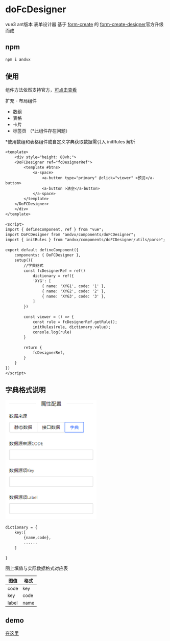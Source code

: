 #  doFcDesigner
vue3  ant版本 表单设计器 基于 [form-create](http://form-create.com/) 的 [form-create-designer](http://designer.form-create.com/guide/)官方升级而成 

## npm
```
npm i andvx
```

## 使用

组件方法依然支持官方，[可点击查看](http://designer.form-create.com/guide/api.html#getrule)

扩充 - 布局组件
- 数组
- 表格
- 卡片
- 标签页  （*此组件存在问题）

*使用数组和表格组件或自定义字典获取数据需引入 initRules 解析
```
<template>
    <div style="height: 80vh;">
    <DoFCDesigner ref="fcDesignerRef">
        <template #btns>
            <a-space>
                <a-button type="primary" @click="viewer" >预览</a-button>
                <a-button >清空</a-button>
            </a-space>
        </template>
    </DoFCDesigner>
    </div>
</template>

<script>
import { defineComponent, ref } from "vue";
import DoFCDesigner from "andvx/components/doFCDesigner";
import { initRules } from "andvx/components/doFCDesigner/utils/parse";

export default defineComponent({
    components: { DoFCDesigner },
    setup(){
        //字典格式
        const fcDesignerRef = ref()
            dictionary = ref({
            'XYG': [
                { name: 'XYG1', code: '1' },
                { name: 'XYG2', code: '2' },
                { name: 'XYG3', code: '3' },
            ]
        })

        const viewer = () => {            
            const rule = fcDesignerRef.getRule();
            initRules(rule, dictionary.value);
            console.log(rule)
        }

        return {
            fcDesignerRef,
        }
    }
})
</script>
```


## 字典格式说明
![字典格式](./assets/dictionary.png)

```
dictionary = {
    key:[
        {name,code},
        ......
    ]

}
```
图上填值与实际数据格式对应表

|  图值  | 格式  |
| ----  | ---- |
| code  | key   |
| key   | code  |
| label | name  |

## demo 

[在这里](../../src/views/form/fcDesigner.vue)